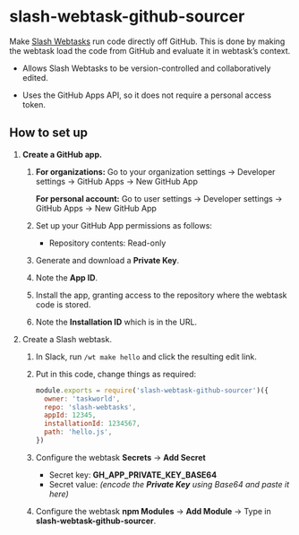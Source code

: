 # slash-webtask-github-sourcer

Make [Slash Webtasks](https://webtask.io/slack) run code directly off GitHub.
This is done by making the webtask load the code from GitHub and evaluate it in webtask’s context.

- Allows Slash Webtasks to be version-controlled and collaboratively edited.

- Uses the GitHub Apps API, so it does not require a personal access token.

## How to set up

1. **Create a GitHub app.**

   1. **For organizations:** Go to your organization settings &rarr; Developer settings &rarr; GitHub Apps &rarr; New GitHub App

      **For personal account:** Go to user settings &rarr; Developer settings &rarr; GitHub Apps &rarr; New GitHub App

   2. Set up your GitHub App permissions as follows:

      - Repository contents: Read-only

   3. Generate and download a **Private Key**.

   4. Note the **App ID**.

   5. Install the app, granting access to the repository where the webtask code is stored.

   6. Note the **Installation ID** which is in the URL.

2. Create a Slash webtask.

   1. In Slack, run `/wt make hello` and click the resulting edit link.

   2. Put in this code, change things as required:

      ```js
      module.exports = require('slash-webtask-github-sourcer')({
        owner: 'taskworld',
        repo: 'slash-webtasks',
        appId: 12345,
        installationId: 1234567,
        path: 'hello.js',
      })
      ```

   3. Configure the webtask **Secrets** &rarr; **Add Secret**

      - Secret key: **GH_APP_PRIVATE_KEY_BASE64**
      - Secret value: _(encode the **Private Key** using Base64 and paste it here)_

   4. Configure the webtask **npm Modules** &rarr; **Add Module** &rarr; Type in **slash-webtask-github-sourcer**.

